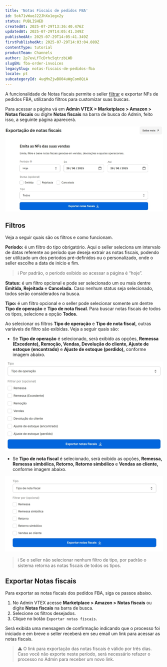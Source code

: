 ```yaml
---
title: 'Notas Fiscais de pedidos FBA'
id: 5ok71vWueJ22JhXo1egx2y
status: PUBLISHED
createdAt: 2025-07-29T13:36:40.476Z
updatedAt: 2025-07-29T14:05:41.349Z
publishedAt: 2025-07-29T14:05:41.349Z
firstPublishedAt: 2025-07-29T14:03:04.089Z
contentType: tutorial
productTeam: Channels
author: 2p7evLfTcDrhc5qtrzbLWD
slugEN: fba-order-invoices
legacySlug: notas-fiscais-de-pedidos-fba
locale: pt
subcategoryId: 4uqMnZjwBO04uWgCom8QiA
---
```


A funcionalidade de Notas fiscais permite o seller [filtrar](#filtros) e exportar NFs de pedidos FBA, utilizando filtros para customizar suas buscas.  

Para acessar a página vá em **Admin VTEX > Marketplace > Amazon > Notas fiscais** ou digite **Notas fiscais**  na barra de busca do Admin, feito isso, a seguinte página aparecerá.

![Overview Notas fiscais Amazon](https://raw.githubusercontent.com/vtexdocs/help-center-content/refs/heads/main/docs/pt/tutorials/integra%C3%A7%C3%B5es/configura%C3%A7%C3%B5es-de-integra%C3%A7%C3%B5es/notas-fiscais-de-pedidos-fba_1.jpg)

## Filtros

Veja a seguir quais são os filtros e como funcionam.

**Período:** é um filtro do tipo obrigatório. Aqui o seller seleciona um intervalo de datas referente ao período que deseja extrair as notas fiscais, podendo ser utilizado um dos períodos pré-definidos ou o personalizado, onde o seller escolhe a data de início e fim.  

> ℹ️ Por padrão, o período exibido ao acessar a página é “hoje”.  

**Status:**  é um filtro opcional e pode ser selecionado um ou mais dentre **Emitida, Rejeitada** e **Cancelada.** Caso nenhum status seja selecionado, todos serão considerados na busca.  

**Tipo:**  é um filtro opcional e o seller pode selecionar somente um dentre **Tipo de operação** e **Tipo de nota fiscal**.  Para buscar notas fiscais de todos os tipos, selecione a opção **Todos.**   

Ao selecionar os filtros **Tipo de operação** e **Tipo de nota fiscal,**  outras variáveis de filtro são exibidas. Veja a seguir quais são:

- Se **Tipo de operação** é selecionado, será exibido as opções, **Remessa (Excedente), Remoção, Vendas, Devolução do cliente, Ajuste de estoque (encontrado)** e **Ajuste de estoque (perdido),** conforme imagem abaixo.  

![Tipo de operação NFe](https://raw.githubusercontent.com/vtexdocs/help-center-content/refs/heads/main/docs/pt/tutorials/integra%C3%A7%C3%B5es/configura%C3%A7%C3%B5es-de-integra%C3%A7%C3%B5es/notas-fiscais-de-pedidos-fba_2.jpg)

- Se **Tipo de nota fiscal** é selecionado, será exibido as opções, **Remessa, Remessa simbólica, Retorno, Retorno simbólico** e **Vendas ao cliente,** conforme imagem abaixo. 

![Tipo NFe](https://raw.githubusercontent.com/vtexdocs/help-center-content/refs/heads/main/docs/pt/tutorials/integra%C3%A7%C3%B5es/configura%C3%A7%C3%B5es-de-integra%C3%A7%C3%B5es/notas-fiscais-de-pedidos-fba_3.jpg)

> ℹ️ Se o seller não selecionar nenhum filtro de tipo, por padrão o sistema retorna as notas fiscais de todos os tipos.  

## Exportar Notas fiscais

Para exportar as notas fiscais dos pedidos FBA, siga os passos abaixo.

1. No Admin VTEX acesse **Marketplace > Amazon > Notas fiscais** ou digite  **Notas fiscais** na barra de busca.  
2. Selecione os filtros desejados.  
3. Clique no botão `Exportar notas fiscais`.  

Será exibida uma mensagem de confirmação indicando que o processo foi iniciado e em breve o seller receberá em seu email um link para acessar as notas fiscais.  

> ⚠️ O link para exportação das notas fiscais é válido por três dias. Caso você não exporte neste período, será necessário refazer o processo no Admin para receber um novo link.  
